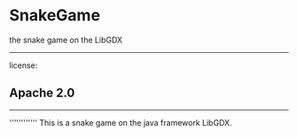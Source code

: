 # SnakeGame
the snake game on the LibGDX

----------
license:

Apache 2.0
----------


--------------
''''''''''''
This is a snake game on the java framework LibGDX.
